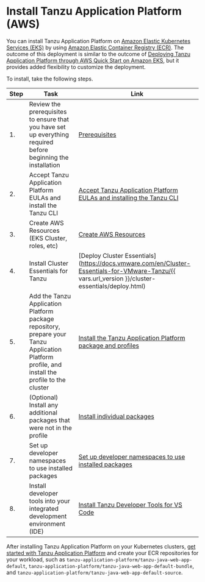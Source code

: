 # Install Tanzu Application Platform (AWS)

You can install Tanzu Application Platform on [Amazon Elastic Kubernetes Services (EKS)](https://aws.amazon.com/eks/) by using [Amazon Elastic Container Registry (ECR)](https://aws.amazon.com/ecr/).
The outcome of this deployment is similar to the outcome of [Deploying Tanzu Application Platform through AWS Quick Start on Amazon EKS](https://aws.amazon.com/quickstart/architecture/vmware-tanzu-application-platform/), but it provides added flexibility to customize the deployment.

To install, take the following steps.

|Step|Task|Link|
|----|----|----|
|1.| Review the prerequisites to ensure that you have set up everything required before beginning the installation |[Prerequisites](prerequisites.hbs.md)|
|2.| Accept Tanzu Application Platform EULAs and install the Tanzu CLI |[Accept Tanzu Application Platform EULAs and installing the Tanzu CLI](install-tanzu-cli.hbs.md)|
|3.| Create AWS Resources (EKS Cluster, roles, etc)|[Create AWS Resources](aws-resources.hbs.md)|
|4.| Install Cluster Essentials for Tanzu |[Deploy Cluster Essentials](https://docs.vmware.com/en/Cluster-Essentials-for-VMware-Tanzu/{{ vars.url_version }}/cluster-essentials/deploy.html)|
|5.| Add the Tanzu Application Platform package repository, prepare your Tanzu Application Platform profile, and install the profile to the cluster |[Install the Tanzu Application Platform package and profiles](install-aws.hbs.md)|
|6.| (Optional) Install any additional packages that were not in the profile |[Install individual packages](install-online/components.hbs.md)|
|7.| Set up developer namespaces to use installed packages |[Set up developer namespaces to use installed packages](set-up-namespaces-aws.hbs.md)|
|8.| Install developer tools into your integrated development environment (IDE) |[Install Tanzu Developer Tools for VS Code](vscode-install-aws.hbs.md)|

After installing Tanzu Application Platform on your Kubernetes clusters,
[get started with Tanzu Application Platform](getting-started.hbs.md) and create your ECR repositories
for your workload, such as `tanzu-application-platform/tanzu-java-web-app-default`,
`tanzu-application-platform/tanzu-java-web-app-default-bundle`, and
`tanzu-application-platform/tanzu-java-web-app-default-source`.
